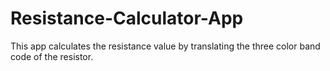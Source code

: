 # Resistance-Calculator-App
This app calculates the resistance value by translating the three color band code of the resistor.

